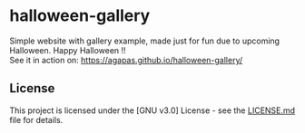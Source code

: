 # halloween-gallery
Simple website with gallery example, made just for fun due to upcoming Halloween. Happy Halloween !! </br>
See it in action on: https://agapas.github.io/halloween-gallery/


## License

This project is licensed under the [GNU v3.0] License - see the [LICENSE.md](LICENSE) file for details.
